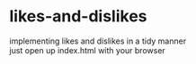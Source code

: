 # likes-and-dislikes
implementing likes and dislikes in a tidy manner 
</br >
just open up index.html with your browser
